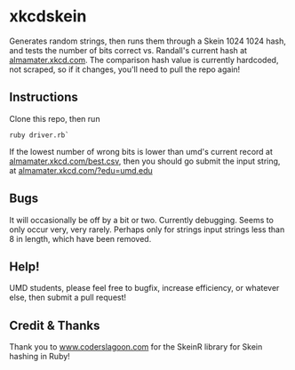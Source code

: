 # xkcdskein
Generates random strings, then runs them through a Skein 1024 1024 hash, and tests the number of bits correct vs. Randall's current hash at [almamater.xkcd.com](http://almamater.xkcd.com). The comparison hash value is currently hardcoded, not scraped, so if it changes, you'll need to pull the repo again!

## Instructions
Clone this repo, then run 

```
ruby driver.rb`
```

If the lowest number of wrong bits is lower than umd's current record at [almamater.xkcd.com/best.csv](http://almamater.xkcd.com/best.csv), then you should go submit the input string, at [almamater.xkcd.com/?edu=umd.edu](http://almamater.xkcd.com/?edu=umd.edu)

## Bugs
It will occasionally be off by a bit or two. Currently debugging. Seems to only occur very, very rarely. Perhaps only for strings input strings less than 8 in length, which have been removed.

## Help!
UMD students, please feel free to bugfix, increase efficiency, or whatever else, then submit a pull request!

## Credit & Thanks
Thank you to www.coderslagoon.com for the SkeinR library for Skein hashing in Ruby!
